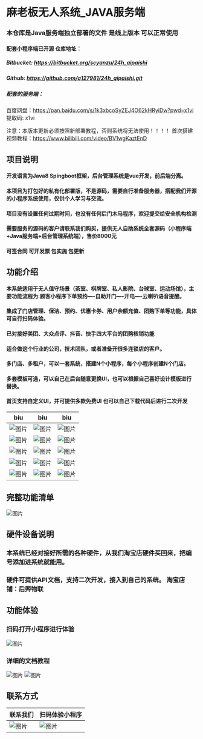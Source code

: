 # 麻老板无人系统_JAVA服务端

### 本仓库是Java服务端独立部署的文件 是线上版本 可以正常使用
#### 配套小程序端已开源 仓库地址：
##### Bitbucket: https://bitbucket.org/scyanzu/24h_qipaishi
##### Github: https://github.com/q127981/24h_qipaishi.git
##### 配套的服务端：

百度网盘：https://pan.baidu.com/s/1k3xbcoSyZEJ4O62kHRyiDw?pwd=x1vi 提取码: x1vi

注意：本版本更新必须按照新部署教程，否则系统将无法使用！！！！
首次搭建视频教程：https://www.bilibili.com/video/BV1wgKaztEnD


## 项目说明
#### 开发语言为Java8 Spingboot框架，后台管理系统是vue开发，前后端分离。
#### 本项目为打包好的私有化部署版，不是源码，需要自行准备服务器，搭配我们开源的小程序系统使用，仅供个人学习与交流。
#### 项目没有设置任何过期时间，也没有任何后门木马程序，欢迎提交给安全机构检测
#### 需要服务的源码的客户请联系我们购买，提供无人自助系统全套源码（小程序端+Java服务端+后台管理系统端），售价8000元
#### 可签合同 可开发票 包实施 包更新

## 功能介绍
#### 本系统适用于无人值守场景（茶室、棋牌室、私人影院、台球室、运动场馆），主要功能流程为:顾客小程序下单预约—-自助开门—-开电—-云喇叭语音提醒。
#### 集成了门店管理、保洁、预约、优惠卡券、用户余额充值、团购下单等功能，具体可自行扫码体验。
#### 已对接好美团、大众点评、抖音、快手四大平台的团购核销功能
#### 适合做这个行业的公司，技术团队，或者准备开很多连锁店的客户。
#### 多门店、多租户，可以一套系统，搭建N个小程序，每个小程序创建N个门店。
#### 多套模板可选，可以自己在后台随意更换UI，也可以根据自己喜好设计模板进行替换。
#### 首页支持自定义UI，并可提供多款免费UI  也可以自己下载代码后进行二次开发

| biu                                                                                 | biu                                                                                                               | biu                                                                                                                   |
|-------------------------------------------------------------------------------------|-------------------------------------------------------------------------------------------------------------------|-----------------------------------------------------------------------------------------------------------------------|
| ![图片](https://images.scyanzu.com/open_source/e25ea4fe6c2fd6bf3d0dad0ba3e651a.jpg?imageView2/2/format/webp/w/240) | ![图片](https://images.scyanzu.com/open_source/b81bcb0479576726539f1895aa3ab5b.jpg?imageView2/2/format/webp/w/240)                               | ![图片](https://images.scyanzu.com/open_source/3fe3baece791679affdd87945b2518b.jpg?imageView2/2/format/webp/w/240)                                   | 
| ![图片](https://images.scyanzu.com/open_source/798e435285686cd4f4130f31f8ab339.jpg?imageView2/2/format/webp/w/240) | ![图片](https://images.scyanzu.com/open_source/8007d4e9ee37eb47b647f90483243e8.jpg?imageView2/2/format/webp/w/240)                               | ![图片](https://images.scyanzu.com/open_source/fad9fd56c87785a0d5c1ecca69d8a9d.jpg?imageView2/2/format/webp/w/240)                                   | 
| ![图片](https://images.scyanzu.com/open_source/7978a573fabcf8e2b18aa771d6b73be.jpg?imageView2/2/format/webp/w/240) | ![图片](https://images.scyanzu.com/open_source/t1.jpg?imageView2/2/format/webp/w/240)                               | ![图片](https://images.scyanzu.com/open_source/t2.jpg?imageView2/2/format/webp/w/240)                                   | 
| ![图片](https://images.scyanzu.com/open_source/t3.jpg?imageView2/2/format/webp/w/240) | ![图片](https://images.scyanzu.com/open_source/t4.jpg?imageView2/2/format/webp/w/240)                               | ![图片](https://images.scyanzu.com/open_source/t5.jpg?imageView2/2/format/webp/w/240)                                   | 
| ![图片](https://images.scyanzu.com/open_source/8007d4e9ee37eb47b647f90483243e8.jpg?imageView2/2/format/webp/w/240) | ![图片](https://images.scyanzu.com/open_source/c1cbab33b8edc1b7dfe49af16dacce8.jpg?imageView2/2/format/webp/w/240) | ![图片](https://images.scyanzu.com/open_source/2a48252330b5d1c66811993734568db.jpg?imageView2/2/format/webp/w/240) | 

## 完整功能清单
![图片](https://images.scyanzu.com/function_20240414110134.png?imageView2/2/format/webp/w/480)

## 硬件设备说明
### 本系统已经对接好所需的各种硬件，从我们淘宝店硬件买回来，把编号添加进系统就能用。
### 硬件可提供API文档，支持二次开发，接入到自己的系统。 淘宝店铺：后羿物联

## 功能体验
### 扫码打开小程序进行体验
![图片](https://images.scyanzu.com/open_source/qr_code.jpg?imageView2/2/format/webp/w/240)

### 详细的文档教程
![图片](https://images.scyanzu.com/open_source/word.png?imageView2/2/format/webp/w/960)
![图片](https://images.scyanzu.com/open_source/word2.png?imageView2/2/format/webp/w/960)


## 联系方式
|联系我们| 扫码体验小程序                                                                                  |
|--|------------------------------------------------------------------------------------------|
|![图片](https://images.scyanzu.com/open_source/wx2.png?imageView2/2/format/webp/w/240)| ![图片](https://images.scyanzu.com/open_source/qr_code.jpg?imageView2/2/format/webp/w/240) |


